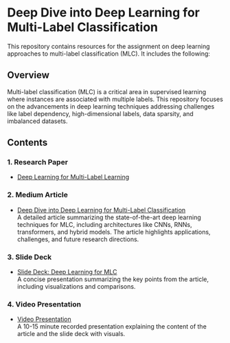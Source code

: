 # Deep Dive into Deep Learning for Multi-Label Classification

This repository contains resources for the assignment on deep learning approaches to multi-label classification (MLC). It includes the following:

## Overview
Multi-label classification (MLC) is a critical area in supervised learning where instances are associated with multiple labels. This repository focuses on the advancements in deep learning techniques addressing challenges like label dependency, high-dimensional labels, data sparsity, and imbalanced datasets.

## Contents
### 1. Research Paper
- [Deep Learning for Multi-Label Learning](https://arxiv.org/pdf/2401.16549)
### 2. Medium Article
- [Deep Dive into Deep Learning for Multi-Label Classification](https://medium.com/@ankit2705ojha/deep-dive-into-deep-learning-for-multi-label-classification-9b10d1ba47e2)  
A detailed article summarizing the state-of-the-art deep learning techniques for MLC, including architectures like CNNs, RNNs, transformers, and hybrid models. The article highlights applications, challenges, and future research directions.

### 3. Slide Deck
- [Slide Deck: Deep Learning for MLC](https://docs.google.com/presentation/d/1V7jdIKmgBFuLKQVwYpQGED-D1Tkejqv7V0v4BvkExfU/edit?usp=sharing)  
A concise presentation summarizing the key points from the article, including visualizations and comparisons.

### 4. Video Presentation
- [Video Presentation](https://youtu.be)  
A 10-15 minute recorded presentation explaining the content of the article and the slide deck with visuals.


